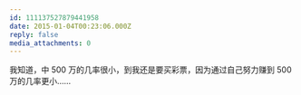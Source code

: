 ```yaml
---
id: 111137527879441958
date: 2015-01-04T00:23:06.000Z
reply: false
media_attachments: 0
---
```


我知道，中 500 万的几率很小，到我还是要买彩票，因为通过自己努力赚到 500 万的几率更小……

